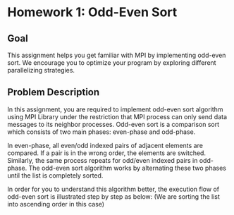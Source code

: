 # Homework 1: Odd-Even Sort
## Goal
This assignment helps you get familiar with MPI by implementing odd-even sort. We encourage you to optimize your program by exploring different parallelizing strategies.

## Problem Description
In this assignment, you are required to implement odd-even sort algorithm using MPI Library under the restriction that MPI process can only send data messages to its neighbor processes. Odd-even sort is a comparison sort which consists of two main phases: even-phase and odd-phase.

In even-phase, all even/odd indexed pairs of adjacent elements are compared. If a pair is in the wrong order, the elements are switched. Similarly, the same process repeats for odd/even indexed pairs in odd-phase. The odd-even sort algorithm works by alternating these two phases until the list is completely sorted.

In order for you to understand this algorithm better, the execution flow of odd-even sort is illustrated step by step as below: (We are sorting the list into ascending order in this case)